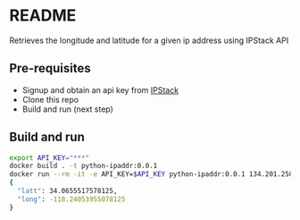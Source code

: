 # README

Retrieves the longitude and latitude for a given ip address using IPStack API


## Pre-requisites
- Signup and obtain an api key from [IPStack](https://ipstack.com/)
- Clone this repo
- Build and run (next step)


## Build and run
```bash
export API_KEY="***"
docker build . -t python-ipaddr:0.0.1
docker run --rm -it -e API_KEY=$API_KEY python-ipaddr:0.0.1 134.201.250.155
{
  "latt": 34.0655517578125,
  "long": -118.24053955078125
}

```

